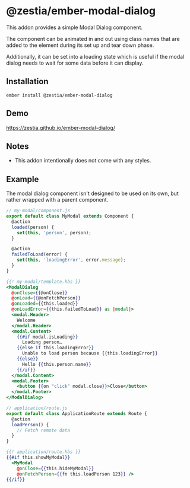 # @zestia/ember-modal-dialog

This addon provides a simple Modal Dialog component.

The component can be animated in and out using class names that are added to the element during its set up and tear down phase.

Additionally, it can be set into a loading state which is useful if the modal dialog needs to wait for some data before it can display.

## Installation

```
ember install @zestia/ember-modal-dialog
```

## Demo

https://zestia.github.io/ember-modal-dialog/

## Notes

- This addon intentionally does not come with any styles.

## Example

The modal dialog component isn't designed to be used on its own, but rather wrapped with a parent component.

```javascript
// my-modal/component.js
export default class MyModal extends Component {
  @action
  loaded(person) {
    set(this, 'person', person);
  }

  @action
  failedToLoad(error) {
    set(this, 'loadingError', error.message);
  }
}
```

```handlebars
{{! my-modal/template.hbs }}
<ModalDialog
  @onClose={{@onClose}}
  @onLoad={{@onFetchPerson}}
  @onLoaded={{this.loaded}}
  @onLoadError={{this.failedToLoad}} as |modal|>
  <modal.Header>
    Welcome
  </modal.Header>
  <modal.Content>
    {{#if modal.isLoading}}
      Loading person…
    {{else if this.loadingError}}
      Unable to load person because {{this.loadingError}}
    {{else}}
      Hello {{this.person.name}}
    {{/if}}
  </modal.Content>
  <modal.Footer>
    <button {{on "click" modal.close}}>Close</button>
  </modal.Footer>
</ModalDialog>
```

```javascript
// application/route.js
export default class ApplicationRoute extends Route {
  @action
  loadPerson() {
    // Fetch remote data
  }
}
```

```handlebars
{{! application/route.hbs }}
{{#if this.showMyModal}}
  <MyModal
    @onClose={{this.hideMyModal}}
    @onFetchPerson={{fn this.loadPerson 123}} />
{{/if}}
```
